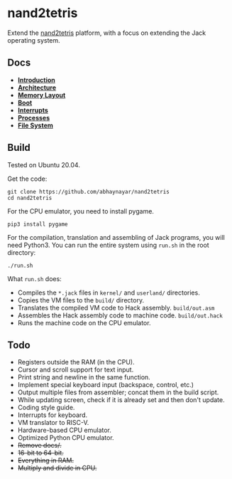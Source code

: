 # nand2tetris

Extend the [nand2tetris](https://nand2tetris.org) platform, with a focus on
extending the Jack operating system.

## Docs

* **[Introduction](docs/intro.md)**
* **[Architecture](docs/arch.md)**
* **[Memory Layout](docs/memlay.md)**
* **[Boot](docs/boot.md)**
* **[Interrupts](docs/intr.md)**
* **[Processes](docs/proc.md)**
* **[File System](docs/fs.md)**

## Build
Tested on Ubuntu 20.04.

Get the code:

```
git clone https://github.com/abhaynayar/nand2tetris
cd nand2tetris
```

For the CPU emulator, you need to install pygame.

```
pip3 install pygame
```

For the compilation, translation and assembling of Jack programs, you will need
Python3. You can run the entire system using `run.sh` in the root directory:

```
./run.sh
```

What `run.sh` does:
- Compiles the `*.jack` files in `kernel/` and `userland/` directories.
- Copies the VM files to the `build/` directory.
- Translates the compiled VM code to Hack assembly. `build/out.asm`
- Assembles the Hack assembly code to machine code. `build/out.hack`
- Runs the machine code on the CPU emulator.

## Todo
- Registers outside the RAM (in the CPU).
- Cursor and scroll support for text input.
- Print string and newline in the same function.
- Implement special keyboard input (backspace, control, etc.)
- Output multiple files from assembler; concat them in the build script.
- While updating screen, check if it is already set and then don't update.
- Coding style guide.
- Interrupts for keyboard.
- VM translator to RISC-V.
- Hardware-based CPU emulator.
- Optimized Python CPU emulator.
- ~~Remove docs/.~~
- ~~16-bit to 64-bit.~~
- ~~Everything in RAM.~~
- ~~Multiply and divide in CPU.~~
